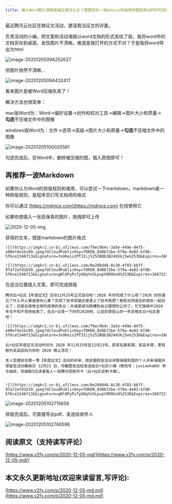 ```yaml
---
title: 插入Word图片清晰度被压缩怎么办？顺便安利一波mdnice的拖拽传图和导出PDF的功能
---
```



最近腾讯云社区在做征文活动，邀请我当征文的评委。

负责活动的小编，把文案和活动海报以word文档的形式发给了我，我将word中的文档另存到桌面，发现图片不清晰。难道是我打开的方式不对？于是我将word导出为html

![image-20201205094252627](https://www.v2fy.com/asset/0i/jikemiji/jikemiji-md/2020-12-05-md.assets/image-20201205094252627.png)

但图片依然不清晰...

![image-20201205094432417](https://www.v2fy.com/asset/0i/jikemiji/jikemiji-md/2020-12-05-md.assets/image-20201205094432417.png)

看来图片是被Word压缩失真了！

解决方法也很简单：

mac版Word为：Word->偏好设置->创作和校对工具->编辑->图片大小和质量-> **勾选**不压缩文件中的图像

windows版Word为：文件->选项->高级->图片大小和质量->**勾选**不压缩文件中的图像



![image-20201205100020581](https://www.v2fy.com/asset/0i/jikemiji/jikemiji-md/2020-12-05-md.assets/image-20201205100020581.png)



勾选完成后，在Word中，删除被压缩的图，插入原图即可！



## 再推荐一波Markdown

如果你认为Word的排版规则和难用，可以尝试一下markdown，markdown是一种排版规则，是程序员们写文档用的格式

你可以通过 [https://mdnice.com](https://mdnice.com) 在线使用它

如果你想插入一张高保真的图片，拖拽即可上传

![2020-12-05-img](https://www.v2fy.com/asset/0i/jikemiji/jikemiji-md/2020-12-05-md.assets/2020-12-05-img.gif)

获得的文本，既是markdown的图片格式

```
![](https://imgkr2.cn-bj.ufileos.com/f9ec9b4c-3a5e-449e-8475-e80ef4e1bc89.jpeg?UCloudPublicKey=TOKEN_8d8b72be-579a-4e83-bfd0-5f6ce1546f13&Signature=3sUKeis2Pf3Iij%252BQb3B24XUkj5w%253D&Expires=1607221247)

![](https://imgkr2.cn-bj.ufileos.com/0e208d46-8c38-4f03-bb7f-97a72afd1b39.jpeg?UCloudPublicKey=TOKEN_8d8b72be-579a-4e83-bfd0-5f6ce1546f13&Signature=gNl0PyPz7yG8qYo5LpupV9R9Ux8%253D&Expires=1607221244)
```



在适当位置插入文案，即可完成排版



```
腾讯云+社区【年度征文】活动12月25号正式启动啦！2020 年你完成了什么呢？2020 的你遇见了什么开心事或是伤心事？实现了技术突破还是遇上了技术瓶颈？是和志同道合的朋友一起创业了；还是在席卷全球的疫情的失业；亦或是成功跳槽到自己理想的公司了。忙忙碌碌中2020年也不知不觉快结束了。在云+记录一下你的2020吧，让这刻骨铭心的一年定格在云+社区里吧！

![](https://imgkr2.cn-bj.ufileos.com/f9ec9b4c-3a5e-449e-8475-e80ef4e1bc89.jpeg?UCloudPublicKey=TOKEN_8d8b72be-579a-4e83-bfd0-5f6ce1546f13&Signature=3sUKeis2Pf3Iij%252BQb3B24XUkj5w%253D&Expires=1607221247)

云+社区年度征文活动时间为 2020 年11月25号至12月23号。获奖名额有限，奖品丰厚，更有额外奖品加码为你的 2020 锦上添花！

本人受邀担任第一季【年度征文】活动的评审，朋友圈转发活动详情海报和我的个人评审海报并保留至活动截稿日 12月23 日，将截图发送给发送给云+社区小编（微信号：juxiaoka66）参与抽奖，将抽取5位读者每人一张腾讯视频月卡（云+社区定制卡面）。


![](https://imgkr2.cn-bj.ufileos.com/0e208d46-8c38-4f03-bb7f-97a72afd1b39.jpeg?UCloudPublicKey=TOKEN_8d8b72be-579a-4e83-bfd0-5f6ce1546f13&Signature=gNl0PyPz7yG8qYo5LpupV9R9Ux8%253D&Expires=1607221244)

```



![image-20201205102715658](https://www.v2fy.com/asset/0i/jikemiji/jikemiji-md/2020-12-05-md.assets/image-20201205102715658.png)

排版完成后，可直接导出pdf，发送给收件人

![image-20201205102746596](https://www.v2fy.com/asset/0i/jikemiji/jikemiji-md/2020-12-05-md.assets/image-20201205102746596.png)

## 阅读原文（支持读写评论）

[https://www.v2fy.com/p/2020-12-05-md/](https://www.v2fy.com/p/2020-12-05-md/)


## 本文永久更新地址(欢迎来读留言,写评论):

[https://www.v2fy.com/p/2020-12-05-md.md](https://www.v2fy.com/p/2020-12-05-md.md)
